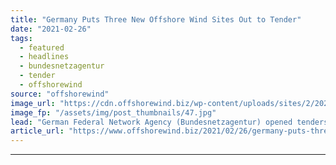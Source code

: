 ```yaml
---
title: "Germany Puts Three New Offshore Wind Sites Out to Tender"
date: "2021-02-26"
tags: 
  - featured
  - headlines
  - bundesnetzagentur
  - tender
  - offshorewind
source: "offshorewind"
image_url: "https://cdn.offshorewind.biz/wp-content/uploads/sites/2/2020/10/12103719/Fraunhofer-IWES.jpg"
image_fp: "/assets/img/post_thumbnails/47.jpg"
lead: "German Federal Network Agency (Bundesnetzagentur) opened tenders for three new offshore wind sites on"
article_url: "https://www.offshorewind.biz/2021/02/26/germany-puts-three-new-offshore-wind-sites-out-to-tender/"
---
```


---
